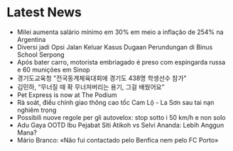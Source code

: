 # Latest News
-  Milei aumenta salário mínimo em 30% em meio a inflação de 254% na Argentina
-  Diversi jadi Opsi Jalan Keluar Kasus Dugaan Perundungan di Binus School Serpong
-  Após bater carro, motorista embriagado é preso com espingarda russa e 60 munições em Sinop
-  경기도교육청 "전국동계체육대회에 경기도 438명 학생선수 참가"
-  김민하, “무너질 때 확 무너져버리는 용기, 그걸 배웠어요”
-  Pet Express is now at The Podium
-  Rà soát, điều chỉnh giao thông cao tốc Cam Lộ - La Sơn sau tai nạn nghiêm trọng
-  Possibili nuove regole per gli autovelox: stop sotto i 50 km/h e non solo
-  Adu Gaya OOTD Ibu Pejabat Siti Atikoh vs Selvi Ananda: Lebih Anggun Mana?
-  Mário Branco: «Não fui contactado pelo Benfica nem pelo FC Porto»
